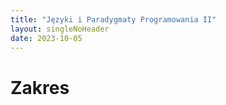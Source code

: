```yaml
---
title: "Języki i Paradygmaty Programowania II"
layout: singleNoHeader
date: 2023-10-05
---
```


# Zakres
